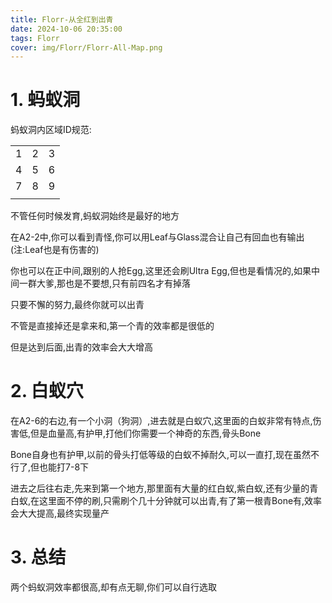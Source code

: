 ```yaml
---
title: Florr-从全红到出青
date: 2024-10-06 20:35:00
tags: Florr
cover: img/Florr/Florr-All-Map.png
---
```


# 1. 蚂蚁洞
蚂蚁洞内区域ID规范:

| | | |
| :--: | :--: | :--: |
| 1 | 2 | 3 |
| 4 | 5 | 6 |
| 7 | 8 | 9 |
| | | |

不管任何时候发育,蚂蚁洞始终是最好的地方

在A2-2中,你可以看到青怪,你可以用Leaf与Glass混合让自己有回血也有输出(注:Leaf也是有伤害的)

你也可以在正中间,跟别的人抢Egg,这里还会刷Ultra Egg,但也是看情况的,如果中间一群大爹,那也是不要想,只有前四名才有掉落

只要不懈的努力,最终你就可以出青

不管是直接掉还是拿来和,第一个青的效率都是很低的

但是达到后面,出青的效率会大大增高

# 2. 白蚁穴
在A2-6的右边,有一个小洞（狗洞）,进去就是白蚁穴,这里面的白蚁非常有特点,伤害低,但是血量高,有护甲,打他们你需要一个神奇的东西,骨头Bone

Bone自身也有护甲,以前的骨头打低等级的白蚁不掉耐久,可以一直打,现在虽然不行了,但也能打7-8下

进去之后往右走,先来到第一个地方,那里面有大量的红白蚁,紫白蚁,还有少量的青白蚁,在这里面不停的刷,只需刷个几十分钟就可以出青,有了第一根青Bone有,效率会大大提高,最终实现量产

# 3. 总结
两个蚂蚁洞效率都很高,却有点无聊,你们可以自行选取